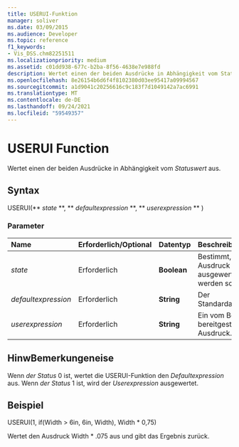 ```yaml
---
title: USERUI-Funktion
manager: soliver
ms.date: 03/09/2015
ms.audience: Developer
ms.topic: reference
f1_keywords:
- Vis_DSS.chm82251511
ms.localizationpriority: medium
ms.assetid: c01dd938-677c-b2ba-8f56-4638e7e988fd
description: Wertet einen der beiden Ausdrücke in Abhängigkeit vom Statuswert aus.
ms.openlocfilehash: 8e26154b6d6f4f8102380d03ee95417a09994567
ms.sourcegitcommit: a1d9041c20256616c9c183f7d1049142a7ac6991
ms.translationtype: MT
ms.contentlocale: de-DE
ms.lasthandoff: 09/24/2021
ms.locfileid: "59549357"
---
```

# <a name="userui-function"></a>USERUI Function

Wertet einen der beiden Ausdrücke in Abhängigkeit vom  _Statuswert_ aus.
  
## <a name="syntax"></a>Syntax

USERUI(** *state* **, ** *defaultexpression* **, ** *userexpression* ** ) 
  
### <a name="parameters"></a>Parameter

|**Name**|**Erforderlich/Optional**|**Datentyp**|**Beschreibung**|
|:-----|:-----|:-----|:-----|
| _state_ <br/> |Erforderlich  <br/> |**Boolean** <br/> |Bestimmt, welcher Ausdruck ausgewertet werden soll.  <br/> |
| _defaultexpression_ <br/> |Erforderlich  <br/> |**String** <br/> |Der Standardausdruck.  <br/> |
| _userexpression_ <br/> |Erforderlich  <br/> |**String** <br/> |Ein vom Benutzer bereitgestellter Ausdruck.  <br/> |
   
## <a name="remarks"></a>HinwBemerkungeneise

Wenn  _der Status_ 0 ist, wertet die USERUI-Funktion den  _Defaultexpression_ aus. Wenn  _der Status_ 1 ist, wird der  _Userexpression_ ausgewertet.
  
## <a name="example"></a>Beispiel

USERUI(1, if(Width \> 6in, 6in, Width), Width \* 0,75) 
  
Wertet den Ausdruck Width \* .075 aus und gibt das Ergebnis zurück. 
  

